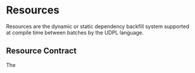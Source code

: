 # Resources

Resources are the dynamic or static dependency backfill system supported at compile time between batches by the UDPL language. 

## Resource Contract

The 